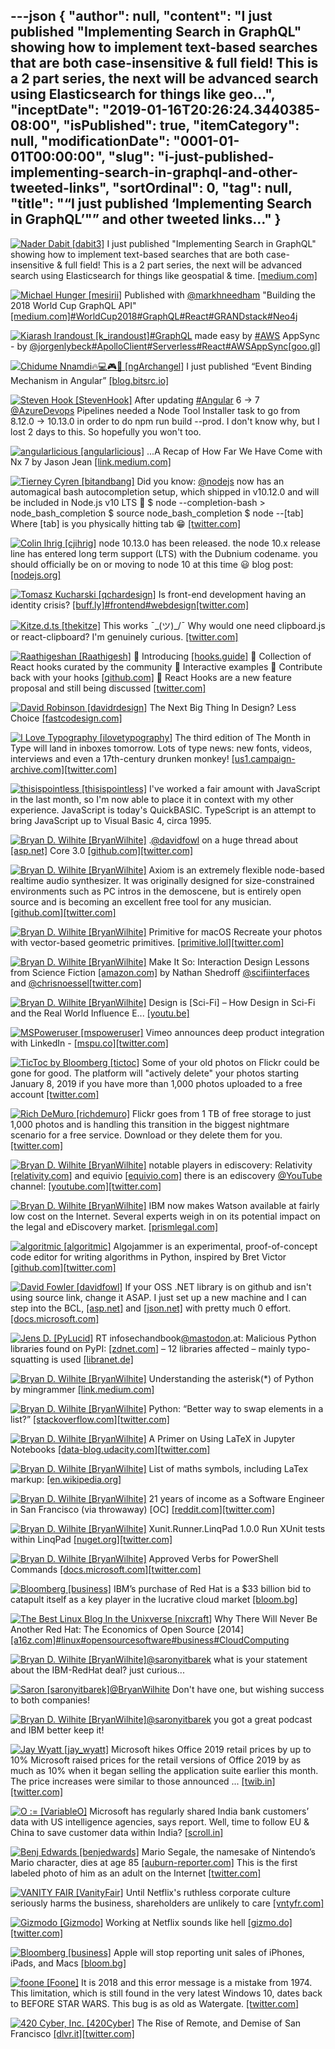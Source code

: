 ---json
{
  "author": null,
  "content": "I just published \"Implementing Search in GraphQL\" showing how to implement text-based searches that are both case-insensitive &amp; full field!              This is a 2 part series, the next will be advanced search using Elasticsearch for things like geo...",
  "inceptDate": "2019-01-16T20:26:24.3440385-08:00",
  "isPublished": true,
  "itemCategory": null,
  "modificationDate": "0001-01-01T00:00:00",
  "slug": "i-just-published-implementing-search-in-graphql-and-other-tweeted-links",
  "sortOrdinal": 0,
  "tag": null,
  "title": "“I just published ‘Implementing Search in GraphQL’\"” and other tweeted links…"
}
---

[<img alt="Nader Dabit [dabit3]" src="https://songhay.blob.core.windows.net:443/shared-social-twitter/dabit3.jpg">](https://t.co/Ql8p54Q917) I just published "Implementing Search in GraphQL" showing how to implement text-based searches that are both case-insensitive &amp; full field! This is a 2 part series, the next will be advanced search using Elasticsearch for things like geospatial &amp; time. [[medium.com]](https://medium.com/open-graphql/implementing-search-in-graphql-11d5f71f179)

[<img alt="Michael Hunger [mesirii]" src="https://songhay.blob.core.windows.net:443/shared-social-twitter/mesirii.jpg">](https://t.co/6uVVxrQWmR) Published with [@markhneedham](http://twitter.com/@markhneedham) "Building the 2018 World Cup GraphQL API" [[medium.com]](https://medium.com/@mesirii/building-the-2018-world-cup-graphql-api-fab40ccecb9e)[#WorldCup2018](http://twitter.com/search?q='%23WorldCup2018)[#GraphQL](http://twitter.com/search?q='%23GraphQL)[#React](http://twitter.com/search?q='%23React)[#GRANDstack](http://twitter.com/search?q='%23GRANDstack)[#Neo4j](http://twitter.com/search?q='%23Neo4j)

[<img alt="Kiarash Irandoust [k_irandoust]" src="https://songhay.blob.core.windows.net:443/shared-social-twitter/k_irandoust.jpg">](https://t.co/vfxtlIcJat)[#GraphQL](http://twitter.com/search?q='%23GraphQL) made easy by [#AWS](http://twitter.com/search?q='%23AWS) AppSync - by [@jorgenlybeck](http://twitter.com/@jorgenlybeck)[#ApolloClient](http://twitter.com/search?q='%23ApolloClient)[#Serverless](http://twitter.com/search?q='%23Serverless)[#React](http://twitter.com/search?q='%23React)[#AWSAppSync](http://twitter.com/search?q='%23AWSAppSync)[[goo.gl]](https://goo.gl/jP75ng)

[<img alt="Chidume Nnamdi🔥💻🎮🎵 [ngArchangel]" src="https://songhay.blob.core.windows.net:443/shared-social-twitter/ngArchangel.jpg">](https://t.co/lHXHFXJI7p) I just published “Event Binding Mechanism in Angular” [[blog.bitsrc.io]](https://blog.bitsrc.io/event-binding-mechanism-in-angular-b38f0e46d2ed)

[<img alt="Steven Hook [StevenHook]" src="https://songhay.blob.core.windows.net:443/shared-social-twitter/StevenHook.jpg">](http://t.co/GK61I7fC0n) After updating [#Angular](http://twitter.com/search?q='%23Angular) 6 -&gt; 7 [@AzureDevops](http://twitter.com/@AzureDevops) Pipelines needed a Node Tool Installer task to go from 8.12.0 -&gt; 10.13.0 in order to do npm run build --prod. I don't know why, but I lost 2 days to this. So hopefully you won't too. 

[<img alt="angularlicious [angularlicious]" src="https://songhay.blob.core.windows.net:443/shared-social-twitter/angularlicious.jpg">](https://t.co/Glw0phYraY) ...A Recap of How Far We Have Come with Nx 7 by Jason Jean [[link.medium.com]](https://link.medium.com/28FzvGpSsR)

[<img alt="Tierney Cyren [bitandbang]" src="https://songhay.blob.core.windows.net:443/shared-social-twitter/bitandbang.jpg">](https://t.co/Qr6YgoX8G1) Did you know: [@nodejs](http://twitter.com/@nodejs) now has an automagical bash autocompletion setup, which shipped in v10.12.0 and will be included in Node.js v10 LTS 🎉 $ node --completion-bash &gt; node_bash_completion $ source node_bash_completion $ node --[tab] Where [tab] is you physically hitting tab 😁 [[twitter.com]](https://twitter.com/bitandbang/status/1056909659901190144/photo/1)

[<img alt="Colin Ihrig [cjihrig]" src="https://songhay.blob.core.windows.net:443/shared-social-twitter/cjihrig.png">](https://twitter.com/cjihrig) node 10.13.0 has been released. the node 10.x release line has entered long term support (LTS) with the Dubnium codename. you should officially be on or moving to node 10 at this time 😃 blog post: [[nodejs.org]](https://nodejs.org/en/blog/release/v10.13.0/)

[<img alt="Tomasz Kucharski [qchardesign]" src="https://songhay.blob.core.windows.net:443/shared-social-twitter/qchardesign.jpg">](https://t.co/3REvC7vzgF) Is front-end development having an identity crisis? [[buff.ly]](https://buff.ly/2wZYqFy)[#frontend](http://twitter.com/search?q='%23frontend)[#webdesign](http://twitter.com/search?q='%23webdesign)[[twitter.com]](https://twitter.com/qchardesign/status/1057936549076180992/photo/1)

[<img alt="Kitze.d.ts [thekitze]" src="https://songhay.blob.core.windows.net:443/shared-social-twitter/thekitze.jpg">](https://t.co/GM3muDOhfK) This works ¯\_(ツ)_/¯ Why would one need clipboard.js or react-clipboard? I'm genuinely curious. [[twitter.com]](https://twitter.com/thekitze/status/1057656658502053889/photo/1)

[<img alt="Raathigeshan [Raathigesh]" src="https://songhay.blob.core.windows.net:443/shared-social-twitter/Raathigesh.jpg">](https://t.co/W1gRGN8aLQ) 🎉 Introducing [[hooks.guide]](http://hooks.guide) 🎈 Collection of React hooks curated by the community 🍭 Interactive examples 🥂 Contribute back with your hooks [[github.com]](https://github.com/Raathigesh/hooks.guide) 🚨 React Hooks are a new feature proposal and still being discussed [[twitter.com]](https://twitter.com/Raathigesh/status/1058094552848814080/photo/1)

[<img alt="David Robinson [davidrdesign]" src="https://songhay.blob.core.windows.net:443/shared-social-twitter/davidrdesign.jpg">](https://t.co/VyzR8yar8N) The Next Big Thing In Design? Less Choice [[fastcodesign.com]](https://www.fastcodesign.com/3045039/the-next-big-thing-in-design-fewer-choices)

[<img alt="I Love Typography [ilovetypography]" src="https://songhay.blob.core.windows.net:443/shared-social-twitter/ilovetypography.jpg">](http://t.co/YzqDDXmnUc) The third edition of The Month in Type will land in inboxes tomorrow. Lots of type news: new fonts, videos, interviews and even a 17th-century drunken monkey! [[us1.campaign-archive.com]](https://us1.campaign-archive.com/home/?u=76fd436d0e6221fb1c9efafc9&id=cc7765d7d4)[[twitter.com]](https://twitter.com/ilovetypography/status/1057286830654021632/photo/1)

[<img alt="thisispointless [thisispointless]" src="https://songhay.blob.core.windows.net:443/shared-social-twitter/thisispointless.jpg">](https://twitter.com/thisispointless) I've worked a fair amount with JavaScript in the last month, so I'm now able to place it in context with my other experience. JavaScript is today's QuickBASIC. TypeScript is an attempt to bring JavaScript up to Visual Basic 4, circa 1995. 

[<img alt="Bryan D. Wilhite [BryanWilhite]" src="https://songhay.blob.core.windows.net:443/shared-social-twitter/BryanWilhite.jpeg">](http://t.co/UNdqV0Z1zz) .[@davidfowl](http://twitter.com/@davidfowl) on a huge thread about [[asp.net]](http://ASP.NET) Core 3.0 [[github.com]](https://github.com/aspnet/AspNetCore/issues/3753#issuecomment-435280162)[[twitter.com]](https://twitter.com/BryanWilhite/status/1058467164221399040/photo/1)

[<img alt="Bryan D. Wilhite [BryanWilhite]" src="https://songhay.blob.core.windows.net:443/shared-social-twitter/BryanWilhite.jpeg">](http://t.co/UNdqV0Z1zz) Axiom is an extremely flexible node-based realtime audio synthesizer. It was originally designed for size-constrained environments such as PC intros in the demoscene, but is entirely open source and is becoming an excellent free tool for any musician. [[github.com]](https://github.com/monadgroup/axiom)[[twitter.com]](https://twitter.com/BryanWilhite/status/1058465339418132480/photo/1)

[<img alt="Bryan D. Wilhite [BryanWilhite]" src="https://songhay.blob.core.windows.net:443/shared-social-twitter/BryanWilhite.jpeg">](http://t.co/UNdqV0Z1zz) Primitive for macOS Recreate your photos with vector-based geometric primitives. [[primitive.lol]](http://primitive.lol)[[twitter.com]](https://twitter.com/BryanWilhite/status/1058462539959296000/photo/1)

[<img alt="Bryan D. Wilhite [BryanWilhite]" src="https://songhay.blob.core.windows.net:443/shared-social-twitter/BryanWilhite.jpeg">](http://t.co/UNdqV0Z1zz) Make It So: Interaction Design Lessons from Science Fiction [[amazon.com]](https://www.amazon.com/Make-So-Interaction-Lessons-Science-ebook/dp/B009EGPJCU?SubscriptionId=1SW6D7X6ZXXR92KVX0G2&tag=thekintespacec00&linkCode=xm2&camp=2025&creative=165953&creativeASIN=B009EGPJCU) by Nathan Shedroff [@scifiinterfaces](http://twitter.com/@scifiinterfaces) and [@chrisnoessel](http://twitter.com/@chrisnoessel)[[twitter.com]](https://twitter.com/BryanWilhite/status/1058935471294672896/photo/1)

[<img alt="Bryan D. Wilhite [BryanWilhite]" src="https://songhay.blob.core.windows.net:443/shared-social-twitter/BryanWilhite.jpeg">](http://t.co/UNdqV0Z1zz) Design is [Sci-Fi] – How Design in Sci-Fi and the Real World Influence E... [[youtu.be]](https://youtu.be/YPAd2SCnsRQ)

[<img alt="MSPoweruser [mspoweruser]" src="https://songhay.blob.core.windows.net:443/shared-social-twitter/mspoweruser.jpg">](https://t.co/vzkkqg4IwR) Vimeo announces deep product integration with LinkedIn - [[mspu.co]](https://mspu.co/2OYyO76)[[twitter.com]](https://twitter.com/mspoweruser/status/1056931101913083905/photo/1)

[<img alt="TicToc by Bloomberg [tictoc]" src="https://songhay.blob.core.windows.net:443/shared-social-twitter/tictoc.jpg">](https://t.co/O0sSpXABY4) Some of your old photos on Flickr could be gone for good. The platform will "actively delete" your photos starting January 8, 2019 if you have more than 1,000 photos uploaded to a free account [[twitter.com]](https://twitter.com/tictoc/status/1058182171482091526/photo/1)

[<img alt="Rich DeMuro [richdemuro]" src="https://songhay.blob.core.windows.net:443/shared-social-twitter/richdemuro.jpg">](https://t.co/5culTI6kMM) Flickr goes from 1 TB of free storage to just 1,000 photos and is handling this transition in the biggest nightmare scenario for a free service. Download or they delete them for you. [[twitter.com]](https://twitter.com/richdemuro/status/1058064996817526784/photo/1)

[<img alt="Bryan D. Wilhite [BryanWilhite]" src="https://songhay.blob.core.windows.net:443/shared-social-twitter/BryanWilhite.jpeg">](http://t.co/UNdqV0Z1zz) notable players in ediscovery: Relativity [[relativity.com]](https://www.relativity.com/ediscovery-software/) and equivio [[equivio.com]](http://www.equivio.com/products.php) there is an ediscovery [@YouTube](http://twitter.com/@YouTube) channel: [[youtube.com]](https://www.youtube.com/channel/UCFJbJglx-or89yg9RanFTQg/videos)[[twitter.com]](https://twitter.com/BryanWilhite/status/1058449716881457152/photo/1)

[<img alt="Bryan D. Wilhite [BryanWilhite]" src="https://songhay.blob.core.windows.net:443/shared-social-twitter/BryanWilhite.jpeg">](http://t.co/UNdqV0Z1zz) IBM now makes Watson available at fairly low cost on the Internet. Several experts weigh in on its potential impact on the legal and eDiscovery market. [[prismlegal.com]](https://prismlegal.com/impact-ibms-watson-ediscovery/)

[<img alt="algoritmic [algoritmic]" src="https://songhay.blob.core.windows.net:443/shared-social-twitter/algoritmic.png">](https://twitter.com/algoritmic) Algojammer is an experimental, proof-of-concept code editor for writing algorithms in Python, inspired by Bret Victor [[github.com]](https://github.com/ChrisKnott/Algojammer)[[twitter.com]](https://twitter.com/algoritmic/status/1056821205729198081/photo/1)

[<img alt="David Fowler [davidfowl]" src="https://songhay.blob.core.windows.net:443/shared-social-twitter/davidfowl.jpeg">](https://t.co/XKK4NcxDZ3) If your OSS .NET library is on github and isn't using source link, change it ASAP. I just set up a new machine and I can step into the BCL, [[asp.net]](http://ASP.NET) and [[json.net]](http://JSON.NET) with pretty much 0 effort. [[docs.microsoft.com]](https://docs.microsoft.com/en-us/dotnet/standard/library-guidance/sourcelink)

[<img alt="Jens D. [PyLucid]" src="https://songhay.blob.core.windows.net:443/shared-social-twitter/PyLucid.png">](http://t.co/wqdFaUVQdB) RT infosechandbook[@mastodon](http://twitter.com/@mastodon).at: Malicious Python libraries found on PyPI: [[zdnet.com]](https://www.zdnet.com/article/twelve-malicious-python-libraries-found-and-removed-from-pypi/) – 12 libraries affected – mainly typo-squatting is used [[libranet.de]](https://libranet.de/display/0b6b25a8-205b-d60d-fc0c-f70784046330)

[<img alt="Bryan D. Wilhite [BryanWilhite]" src="https://songhay.blob.core.windows.net:443/shared-social-twitter/BryanWilhite.jpeg">](http://t.co/UNdqV0Z1zz) Understanding the asterisk(*) of Python by mingrammer [[link.medium.com]](https://link.medium.com/mkkYgA5LtR)

[<img alt="Bryan D. Wilhite [BryanWilhite]" src="https://songhay.blob.core.windows.net:443/shared-social-twitter/BryanWilhite.jpeg">](http://t.co/UNdqV0Z1zz) Python: “Better way to swap elements in a list?” [[stackoverflow.com]](https://stackoverflow.com/a/39167545/22944)[[twitter.com]](https://twitter.com/BryanWilhite/status/1058176786310225920/photo/1)

[<img alt="Bryan D. Wilhite [BryanWilhite]" src="https://songhay.blob.core.windows.net:443/shared-social-twitter/BryanWilhite.jpeg">](http://t.co/UNdqV0Z1zz) A Primer on Using LaTeX in Jupyter Notebooks [[data-blog.udacity.com]](http://data-blog.udacity.com/posts/2016/10/latex-primer/)[[twitter.com]](https://twitter.com/BryanWilhite/status/1057405909306028032/photo/1)

[<img alt="Bryan D. Wilhite [BryanWilhite]" src="https://songhay.blob.core.windows.net:443/shared-social-twitter/BryanWilhite.jpeg">](http://t.co/UNdqV0Z1zz) List of maths symbols, including LaTex markup: [[en.wikipedia.org]](https://en.wikipedia.org/wiki/List_of_mathematical_symbols)

[<img alt="Bryan D. Wilhite [BryanWilhite]" src="https://songhay.blob.core.windows.net:443/shared-social-twitter/BryanWilhite.jpeg">](http://t.co/UNdqV0Z1zz) 21 years of income as a Software Engineer in San Francisco (via throwaway) [OC] [[reddit.com]](https://www.reddit.com/r/dataisbeautiful/comments/7zsfhz/21_years_of_income_as_a_software_engineer_in_san/)[[twitter.com]](https://twitter.com/BryanWilhite/status/1058523741712347137/photo/1)

[<img alt="Bryan D. Wilhite [BryanWilhite]" src="https://songhay.blob.core.windows.net:443/shared-social-twitter/BryanWilhite.jpeg">](http://t.co/UNdqV0Z1zz) Xunit.Runner.LinqPad 1.0.0 Run XUnit tests within LinqPad [[nuget.org]](https://www.nuget.org/packages/Xunit.Runner.LinqPad/)[[twitter.com]](https://twitter.com/BryanWilhite/status/1058524732377595904/photo/1)

[<img alt="Bryan D. Wilhite [BryanWilhite]" src="https://songhay.blob.core.windows.net:443/shared-social-twitter/BryanWilhite.jpeg">](http://t.co/UNdqV0Z1zz) Approved Verbs for PowerShell Commands [[docs.microsoft.com]](https://docs.microsoft.com/en-us/powershell/developer/cmdlet/approved-verbs-for-windows-powershell-commands)[[twitter.com]](https://twitter.com/BryanWilhite/status/1058609305144807424/photo/1)

[<img alt="Bloomberg [business]" src="https://songhay.blob.core.windows.net:443/shared-social-twitter/business.jpg">](http://t.co/YFISwy1upH) IBM’s purchase of Red Hat is a $33 billion bid to catapult itself as a key player in the lucrative cloud market [[bloom.bg]](https://bloom.bg/2DdnhdU)

[<img alt="The Best Linux Blog In the Unixverse [nixcraft]" src="https://songhay.blob.core.windows.net:443/shared-social-twitter/nixcraft.jpg">](https://t.co/dwH1Fatmvu) Why There Will Never Be Another Red Hat: The Economics of Open Source [2014] [[a16z.com]](https://a16z.com/2014/02/14/why-there-will-never-be-another-redhat-the-economics-of-open-source/)[#linux](http://twitter.com/search?q='%23linux)[#opensourcesoftware](http://twitter.com/search?q='%23opensourcesoftware)[#business](http://twitter.com/search?q='%23business)[#CloudComputing](http://twitter.com/search?q='%23CloudComputing)

[<img alt="Bryan D. Wilhite [BryanWilhite]" src="https://songhay.blob.core.windows.net:443/shared-social-twitter/BryanWilhite.jpeg">](http://t.co/UNdqV0Z1zz)[@saronyitbarek](http://twitter.com/@saronyitbarek) what is your statement about the IBM-RedHat deal? just curious... 

[<img alt="Saron [saronyitbarek]" src="https://songhay.blob.core.windows.net:443/shared-social-twitter/saronyitbarek.jpg">](https://t.co/7HfM0tu5iy)[@BryanWilhite](http://twitter.com/@BryanWilhite) Don't have one, but wishing success to both companies! 

[<img alt="Bryan D. Wilhite [BryanWilhite]" src="https://songhay.blob.core.windows.net:443/shared-social-twitter/BryanWilhite.jpeg">](http://t.co/UNdqV0Z1zz)[@saronyitbarek](http://twitter.com/@saronyitbarek) you got a great podcast and IBM better keep it! 

[<img alt="Jay Wyatt [jay_wyatt]" src="https://songhay.blob.core.windows.net:443/shared-social-twitter/jay_wyatt.jpg">](https://t.co/0TZrDBpha2) Microsoft hikes Office 2019 retail prices by up to 10% Microsoft raised prices for the retail versions of Office 2019 by as much as 10% when it began selling the application suite earlier this month. The price increases were similar to those announced ... [[twib.in]](http://twib.in/l/kg4xx7xyRRMz)[[twitter.com]](https://twitter.com/jay_wyatt/status/1056881859194425344/photo/1)

[<img alt="O := [VariableO]" src="https://songhay.blob.core.windows.net:443/shared-social-twitter/VariableO.png">](https://twitter.com/VariableO) Microsoft has regularly shared India bank customers’ data with US intelligence agencies, says report. Well, time to follow EU &amp; China to save customer data within India? [[scroll.in]](https://scroll.in/latest/900224/microsoft-regularly-shared-data-of-india-bank-customers-with-us-intelligence-agencies-dna)

[<img alt="Benj Edwards [benjedwards]" src="https://songhay.blob.core.windows.net:443/shared-social-twitter/benjedwards.jpg">](https://t.co/8wuurupJRV) Mario Segale, the namesake of Nintendo’s Mario character, dies at age 85 [[auburn-reporter.com]](http://www.auburn-reporter.com/news/mario-the-visionary/) This is the first labeled photo of him as an adult on the Internet [[twitter.com]](https://twitter.com/benjedwards/status/1057970013171277824/photo/1)

[<img alt="VANITY FAIR [VanityFair]" src="https://songhay.blob.core.windows.net:443/shared-social-twitter/VanityFair.jpg">](http://t.co/THwtnNR9Wy) Until Netflix's ruthless corporate culture seriously harms the business, shareholders are unlikely to care [[vntyfr.com]](http://vntyfr.com/MCQJQz0)

[<img alt="Gizmodo [Gizmodo]" src="https://songhay.blob.core.windows.net:443/shared-social-twitter/Gizmodo.png">](http://t.co/TKRR4S1jOT) Working at Netflix sounds like hell [[gizmo.do]](http://gizmo.do/ziJ4Wep)[[twitter.com]](https://twitter.com/Gizmodo/status/1056686825912365056/photo/1)

[<img alt="Bloomberg [business]" src="https://songhay.blob.core.windows.net:443/shared-social-twitter/business.jpg">](http://t.co/YFISwy1upH) Apple will stop reporting unit sales of iPhones, iPads, and Macs [[bloom.bg]](https://bloom.bg/2Qhhcjk)

[<img alt="foone [Foone]" src="https://songhay.blob.core.windows.net:443/shared-social-twitter/Foone.jpg">](https://t.co/17qsACfDo4) It is 2018 and this error message is a mistake from 1974. This limitation, which is still found in the very latest Windows 10, dates back to BEFORE STAR WARS. This bug is as old as Watergate. [[twitter.com]](https://twitter.com/Foone/status/1058676834940776450/photo/1)

[<img alt="420 Cyber, Inc. [420Cyber]" src="https://songhay.blob.core.windows.net:443/shared-social-twitter/420Cyber.jpg">](https://t.co/ClHLX4W8D8) The Rise of Remote, and Demise of San Francisco [[dlvr.it]](http://dlvr.it/QqNnCl)[[twitter.com]](https://twitter.com/420Cyber/status/1058844781369942016/photo/1)
